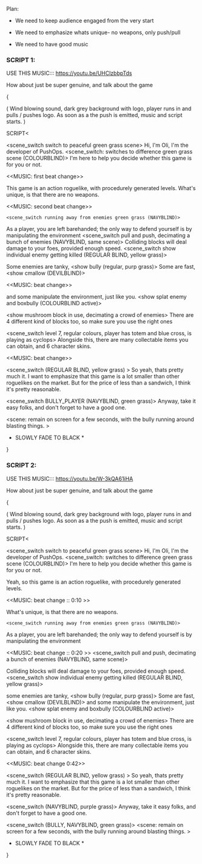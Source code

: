 


Plan:
- We need to keep audience engaged from the very start

- We need to emphasize whats unique- no weapons, only push/pull

- We need to have good music


### SCRIPT 1:
USE THIS MUSIC::: https://youtu.be/UHClzbbpTds

How about just be super genuine, and talk about the game


{

( Wind blowing sound, dark grey background with logo,
player runs in and pulls / pushes logo.
As soon as a the push is emitted, music and script starts. )

SCRIPT<

<scene_switch switch to peaceful green grass scene>
Hi, I'm Oli, I'm the developer of PushOps.
    <scene_switch: switches to difference green grass scene (COLOURBLIND)>
I'm here to help you decide whether this game is for you or not.

<<MUSIC: first beat change>>

This game is an action roguelike, with procedurely generated levels.
What's unique, is that there are no weapons.

<<MUSIC: second beat change>>

    <scene_switch running away from enemies green grass (NAVYBLIND)>
As a player, you are left barehanded; the only way to defend yourself
is by manipulating the environment
    <scene_switch pull and push, decimating a bunch of enemies
                    (NAVYBLIND, same scene)>
Colliding blocks will deal damage to your foes, provided enough speed.
    <scene_switch show individual enemy getting killed
        (REGULAR BLIND, yellow grass)>



Some enemies are tanky, <show bully (regular, purp grass)>
Some are fast, <show cmallow (DEVILBLIND)>

<<MUSIC: beat change>>

and some manipulate the environment, just like you. <show splat enemy and boxbully (COLOURBLIND active)>

<show mushroom block in use, decimating a crowd of enemies>
There are 4 different kind of blocks too, so make sure you use the right ones

<scene_switch level 7, regular colours, player has totem and blue cross,
            is playing as cyclops>
Alongside this, there are many collectable items you can obtain,
and 6 character skins. <show player pick up item>

<<MUSIC: beat change>>

<scene_switch (REGULAR BLIND, yellow grass) >
So yeah, thats pretty much it. I want to emphasize that this game is a lot smaller than other roguelikes on the market.
But for the price of less than a sandwich, I think it's pretty reasonable.

<scene_switch BULLY_PLAYER (NAVYBLIND, green grass)>
Anyway, take it easy folks, and don't forget to have a good one.

<scene:  remain on screen for a few seconds, with the bully running around
blasting things. >


* SLOWLY FADE TO BLACK *

}

































### SCRIPT 2:
USE THIS MUSIC::: https://youtu.be/W-3kQA61iHA

How about just be super genuine, and talk about the game


{

( Wind blowing sound, dark grey background with logo,
player runs in and pulls / pushes logo.
As soon as a the push is emitted, music and script starts. )

SCRIPT<

<scene_switch switch to peaceful green grass scene>
Hi, I'm Oli, I'm the developer of PushOps.
    <scene_switch: switches to difference green grass scene (COLOURBLIND)>
I'm here to help you decide whether this game is for you or not.

Yeah, so this game is an action roguelike, with procedurely generated levels.

<<MUSIC: beat change :: 0:10 >>

What's unique, is that there are no weapons.

    <scene_switch running away from enemies green grass (NAVYBLIND)>
As a player, you are left barehanded; the only way to defend yourself
is by manipulating the environment

<<MUSIC: beat change :: 0:20 >>
<scene_switch pull and push, decimating a bunch of enemies
                    (NAVYBLIND, same scene)>

Colliding blocks will deal damage to your foes, provided enough speed.
    <scene_switch show individual enemy getting killed
        (REGULAR BLIND, yellow grass)>

some enemies are tanky, <show bully (regular, purp grass)>
Some are fast, <show cmallow (DEVILBLIND)>
and some manipulate the environment, just like you. <show splat enemy and boxbully (COLOURBLIND active)>

<show mushroom block in use, decimating a crowd of enemies>
There are 4 different kind of blocks too, so make sure you use the right ones

<scene_switch level 7, regular colours, player has totem and blue cross,
            is playing as cyclops>
Alongside this, there are many collectable items you can obtain,
and 6 character skins. <show player pick up item>

<<MUSIC: beat change 0:42>>

<scene_switch (REGULAR BLIND, yellow grass) >
So yeah, thats pretty much it. I want to emphasize that this game is a lot smaller than other roguelikes on the market.
But for the price of less than a sandwich, I think it's pretty reasonable.

<scene_switch (NAVYBLIND, purple grass)>
Anyway, take it easy folks, and don't forget to have a good one.

<scene_switch (BULLY, NAVYBLIND, green grass)>
<scene:  remain on screen for a few seconds, with the bully running around
blasting things. >


* SLOWLY FADE TO BLACK *

}











